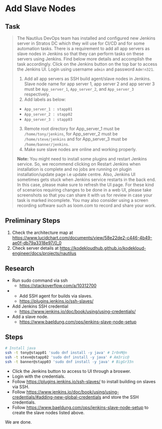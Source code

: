 # Add Slave Nodes

## Task

> The Nautilus DevOps team has installed and configured new Jenkins server in Stratos DC which they will use for CI/CD and for some automation tasks. There is a requirement to add all app servers as slave nodes in Jenkins so that they can perform tasks on these servers using Jenkins. Find below more details and accomplish the task accordingly.
> Click on the Jenkins button on the top bar to access the Jenkins UI. Login using username `admin` and password `Adm!n321`.
>
> 1. Add all app servers as SSH build agent/slave nodes in Jenkins. Slave node name for app server 1, app server 2 and app server 3 must be `App_server_1`, `App_server_2`, and `App_server_3` respectively.
> 2. Add labels as below:
>   * `App_server_1 : stapp01`
>   * `App_server_2 : stapp02`
>   * `App_server_3 : stapp03`
> 3. Remote root directory for App_server_1 must be `/home/tony/jenkins`, for App_server_2 must be `/home/steve/jenkins` and for App_server_3 must be `/home/banner/jenkins`.
> 4. Make sure slave nodes are online and working properly.
>
> **Note:** You might need to install some plugins and restart Jenkins service. So, we recommend clicking on Restart Jenkins when installation is complete and no jobs are running on plugin installation/update page i.e update centre. Also, Jenkins UI sometimes gets stuck when Jenkins service restarts in the back end. In this case, please make sure to refresh the UI page. For these kind of scenarios requiring changes to be done in a web UI, please take screenshots so that you can share it with us for review in case your task is marked incomplete. You may also consider using a screen recording software such as loom.com to record and share your work.

## Preliminary Steps

1. Check the architecture map at https://www.lucidchart.com/documents/view/58e22de2-c446-4b49-ae0f-db79a3318e97/0_0
2. Check server details at https://kodekloudhub.github.io/kodekloud-engineer/docs/projects/nautilus

## Research

* Run sudo command via ssh
  * https://stackoverflow.com/a/10312700
* * Add SSH agent for builds via slaves.
  * https://plugins.jenkins.io/ssh-slaves/
* Add Jenkins SSH credential
  * https://www.jenkins.io/doc/book/using/using-credentials/
* Add a slave node.
  * https://www.baeldung.com/ops/jenkins-slave-node-setup


## Steps

```bash
# Install java
ssh -t tony@stapp01 'sudo dnf install -y java' # Ir0nM@n
ssh -t steve@stapp02 'sudo dnf install -y java'	# Am3ric@
ssh -t banner@stapp03 'sudo dnf install -y java' # BigGr33n
```

* Click the Jenkins button to access to UI through a broswer.
* Login with the credentials.
* Follow https://plugins.jenkins.io/ssh-slaves/ to install building on slaves via SSH.
* Follow https://www.jenkins.io/doc/book/using/using-credentials/#adding-new-global-credentials and store the SSH credentials.
* Follow https://www.baeldung.com/ops/jenkins-slave-node-setup to create the slave nodes listed above.

We are done.
